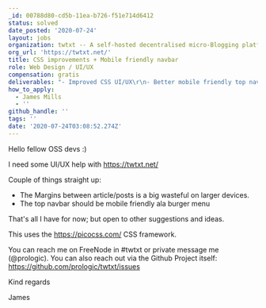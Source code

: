 ```yaml
---
_id: 00788d80-cd5b-11ea-b726-f51e714d6412
status: solved
date_posted: '2020-07-24'
layout: jobs
organization: twtxt -- A self-hosted decentralised micro-Blogging platform.
org_url: 'https://twtxt.net/'
title: CSS improvements + Mobile friendly navbar
role: Web Design / UI/UX
compensation: gratis
deliverables: "- Improved CSS UI/UX\r\n- Better mobile friendly top navbar"
how_to_apply:
  - James Mills
  - ''
github_handle: ''
tags: ''
date: '2020-07-24T03:08:52.274Z'
---
```

Hello fellow OSS devs :)

I need some UI/UX help with https://twtxt.net/

Couple of things straight up:

- The Margins between article/posts is a big wasteful on larger devices.
- The top navbar should be mobile friendly ala burger menu

That's all I have for now; but open to other suggestions and ideas.

This uses the https://picocss.com/ CSS framework.

You can reach me on FreeNode in #twtxt or private message me (@prologic).
You can also reach out via the Github Project itself: https://github.com/prologic/twtxt/issues

Kind regards

James

